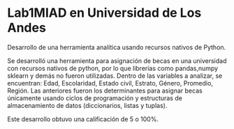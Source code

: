 # Lab1MIAD en Universidad de Los Andes

Desarrollo de una herramienta analítica usando recursos nativos de Python.

Se desarrolló una herramienta para asignación de becas en una universidad con recursos nativos de python, por lo que librerías como pandas,numpy sklearn y demás no fueron utilizadas.
Dentro de las variables a analizar, se encuentran: Edad, Escolaridad, Estado civil, Estrato, Género, Promedio, Región. Las anteriores fueron los determinantes para asignar becas únicamente usando ciclos de programación y estructuras de almacenamiento de datos (diccionarios, listas y tuplas).

Este desarrollo obtuvo una calificación de 5 o 100%.
